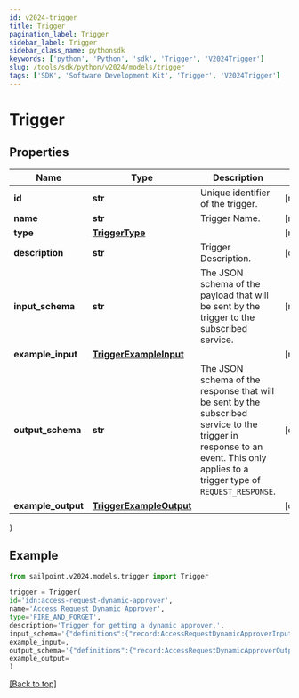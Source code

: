 ```yaml
---
id: v2024-trigger
title: Trigger
pagination_label: Trigger
sidebar_label: Trigger
sidebar_class_name: pythonsdk
keywords: ['python', 'Python', 'sdk', 'Trigger', 'V2024Trigger'] 
slug: /tools/sdk/python/v2024/models/trigger
tags: ['SDK', 'Software Development Kit', 'Trigger', 'V2024Trigger']
---
```


# Trigger


## Properties

Name | Type | Description | Notes
------------ | ------------- | ------------- | -------------
**id** | **str** | Unique identifier of the trigger. | [required]
**name** | **str** | Trigger Name. | [required]
**type** | [**TriggerType**](trigger-type) |  | [required]
**description** | **str** | Trigger Description. | [optional] 
**input_schema** | **str** | The JSON schema of the payload that will be sent by the trigger to the subscribed service. | [required]
**example_input** | [**TriggerExampleInput**](trigger-example-input) |  | [required]
**output_schema** | **str** | The JSON schema of the response that will be sent by the subscribed service to the trigger in response to an event.  This only applies to a trigger type of `REQUEST_RESPONSE`. | [optional] 
**example_output** | [**TriggerExampleOutput**](trigger-example-output) |  | [optional] 
}

## Example

```python
from sailpoint.v2024.models.trigger import Trigger

trigger = Trigger(
id='idn:access-request-dynamic-approver',
name='Access Request Dynamic Approver',
type='FIRE_AND_FORGET',
description='Trigger for getting a dynamic approver.',
input_schema='{"definitions":{"record:AccessRequestDynamicApproverInput":{"type":"object","required":["accessRequestId","requestedFor","requestedItems","requestedBy"],"additionalProperties":true,"properties":{"accessRequestId":{"type":"string"},"requestedFor":{"$ref":"#/definitions/record:requestedForIdentityRef"},"requestedItems":{"type":"array","items":{"$ref":"#/definitions/record:requestedObjectRef"}},"requestedBy":{"$ref":"#/definitions/record:requestedByIdentityRef"}}},"record:requestedForIdentityRef":{"type":"object","required":["id","name","type"],"additionalProperties":true,"properties":{"id":{"type":"string"},"name":{"type":"string"},"type":{"type":"string"}}},"record:requestedObjectRef":{"type":"object","optional":["description","comment"],"required":["id","name","type","operation"],"additionalProperties":true,"properties":{"id":{"type":"string"},"name":{"type":"string"},"description":{"oneOf":[{"type":"null"},{"type":"string"}]},"type":{"type":"string"},"operation":{"type":"string"},"comment":{"oneOf":[{"type":"null"},{"type":"string"}]}}},"record:requestedByIdentityRef":{"type":"object","required":["type","id","name"],"additionalProperties":true,"properties":{"type":{"type":"string"},"id":{"type":"string"},"name":{"type":"string"}}}},"$ref":"#/definitions/record:AccessRequestDynamicApproverInput"}',
example_input=,
output_schema='{"definitions":{"record:AccessRequestDynamicApproverOutput":{"type":["null","object"],"required":["id","name","type"],"additionalProperties":true,"properties":{"id":{"type":"string"},"name":{"type":"string"},"type":{"type":"string"}}}},"$ref":"#/definitions/record:AccessRequestDynamicApproverOutput"}',
example_output=
)

```
[[Back to top]](#) 

